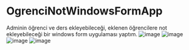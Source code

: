 # OgrenciNotWindowsFormApp
Adminin öğrenci ve ders ekleyebileceği, eklenen öğrencilere not ekleyebileceği bir windows form uygulaması yaptım.
![image](https://github.com/helin-kaya/OgrenciNotWindowsFormApp/assets/79133115/d21f017c-49f6-40fb-95aa-66d3c2048397)
![image](https://github.com/helin-kaya/OgrenciNotWindowsFormApp/assets/79133115/1fa883e5-1a9a-4ee2-82ec-36eaf08fa1b5)
![image](https://github.com/helin-kaya/OgrenciNotWindowsFormApp/assets/79133115/7eaf0ad9-0afa-4677-8e37-1455cab9395a)
![image](https://github.com/helin-kaya/OgrenciNotWindowsFormApp/assets/79133115/0bb726b5-7ab1-40c3-9e84-e4c52d3211e7)



